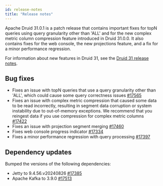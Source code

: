 ```yaml
---
id: release-notes
title: "Release notes"
---
```


<!--
  ~ Licensed to the Apache Software Foundation (ASF) under one
  ~ or more contributor license agreements.  See the NOTICE file
  ~ distributed with this work for additional information
  ~ regarding copyright ownership.  The ASF licenses this file
  ~ to you under the Apache License, Version 2.0 (the
  ~ "License"); you may not use this file except in compliance
  ~ with the License.  You may obtain a copy of the License at
  ~
  ~   http://www.apache.org/licenses/LICENSE-2.0
  ~
  ~ Unless required by applicable law or agreed to in writing,
  ~ software distributed under the License is distributed on an
  ~ "AS IS" BASIS, WITHOUT WARRANTIES OR CONDITIONS OF ANY
  ~ KIND, either express or implied.  See the License for the
  ~ specific language governing permissions and limitations
  ~ under the License.
  -->

<!--Replace {{DRUIDVERSION}} with the correct Druid version.-->

Apache Druid 31.0.1 is a patch release that contains important fixes for topN queries using query granularity other than 'ALL' and for the new complex metric column compression feature introduced in Druid 31.0.0. It also contains fixes for the web console, the new projections feature, and a fix for a minor performance regression.

For information about new features in Druid 31, see the [Druid 31 release notes](https://druid.apache.org/docs/31.0.0/release-info/release-notes/).

## Bug fixes

* Fixes an issue with topN queries that use a query granularity other than 'ALL', which could cause some query correctness issues [#17565](https://github.com/apache/druid/pull/17565)
* Fixes an issue with complex metric compression that caused some data to be read incorrectly, resulting in segment data corruption or system instability due to out-of-memory exceptions. We recommend that you reingest data if you use compression for complex metric columns [#17422](https://github.com/apache/druid/pull/17422)
* Fixes an issue with projection segment merging [#17460](https://github.com/apache/druid/pull/17460)
* Fixes web console progress indicator [#17334](https://github.com/apache/druid/pull/17334)
* Fixes a minor performance regression with query processing [#17397](https://github.com/apache/druid/pull/17397)

## Dependency updates
Bumped the versions of the following dependencies:
* Jetty to 9.4.56.v20240826 [#17385](https://github.com/apache/druid/pull/17385)
* Apache Kafka to 3.9.0 [#17513](https://github.com/apache/druid/pull/17513)
